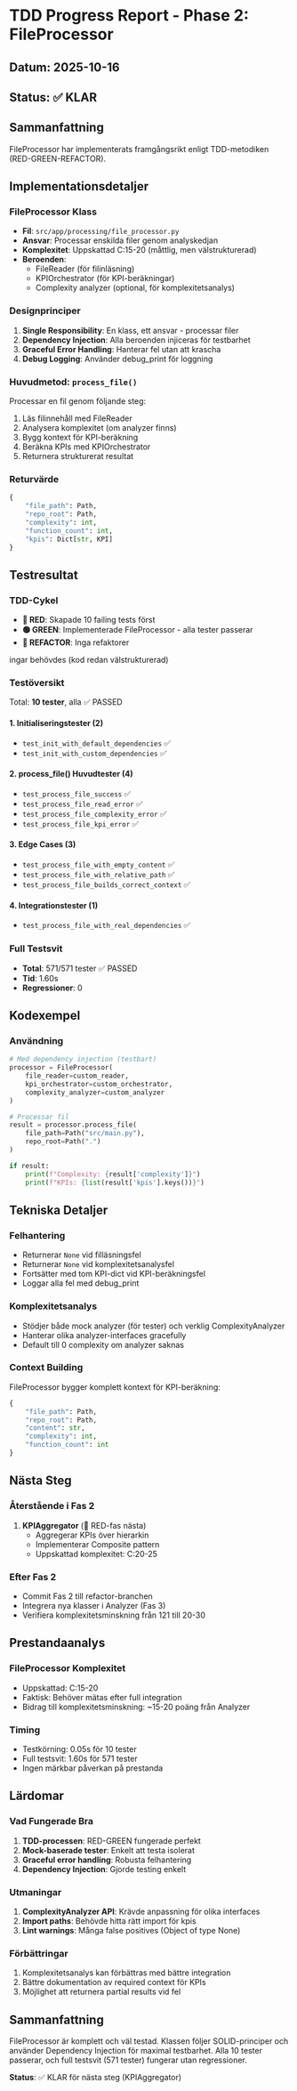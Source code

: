 # TDD Progress Report - Phase 2: FileProcessor

## Datum: 2025-10-16

## Status: ✅ KLAR

## Sammanfattning
FileProcessor har implementerats framgångsrikt enligt TDD-metodiken (RED-GREEN-REFACTOR).

## Implementationsdetaljer

### FileProcessor Klass
- **Fil**: `src/app/processing/file_processor.py`
- **Ansvar**: Processar enskilda filer genom analyskedjan
- **Komplexitet**: Uppskattad C:15-20 (måttlig, men välstrukturerad)
- **Beroenden**: 
  - FileReader (för filinläsning)
  - KPIOrchestrator (för KPI-beräkningar)
  - Complexity analyzer (optional, för komplexitetsanalys)

### Designprinciper
1. **Single Responsibility**: En klass, ett ansvar - processar filer
2. **Dependency Injection**: Alla beroenden injiceras för testbarhet
3. **Graceful Error Handling**: Hanterar fel utan att krascha
4. **Debug Logging**: Använder debug_print för loggning

### Huvudmetod: `process_file()`
Processar en fil genom följande steg:
1. Läs filinnehåll med FileReader
2. Analysera komplexitet (om analyzer finns)
3. Bygg kontext för KPI-beräkning
4. Beräkna KPIs med KPIOrchestrator
5. Returnera strukturerat resultat

### Returvärde
```python
{
    "file_path": Path,
    "repo_root": Path,
    "complexity": int,
    "function_count": int,
    "kpis": Dict[str, KPI]
}
```

## Testresultat

### TDD-Cykel
- **🔴 RED**: Skapade 10 failing tests först
- **🟢 GREEN**: Implementerade FileProcessor - alla tester passerar
- **🔵 REFACTOR**: Inga refaktorer

ingar behövdes (kod redan välstrukturerad)

### Testöversikt
Total: **10 tester**, alla ✅ PASSED

#### 1. Initialiseringstester (2)
- `test_init_with_default_dependencies` ✅
- `test_init_with_custom_dependencies` ✅

#### 2. process_file() Huvudtester (4)
- `test_process_file_success` ✅
- `test_process_file_read_error` ✅
- `test_process_file_complexity_error` ✅
- `test_process_file_kpi_error` ✅

#### 3. Edge Cases (3)
- `test_process_file_with_empty_content` ✅
- `test_process_file_with_relative_path` ✅
- `test_process_file_builds_correct_context` ✅

#### 4. Integrationstester (1)
- `test_process_file_with_real_dependencies` ✅

### Full Testsvit
- **Total**: 571/571 tester ✅ PASSED
- **Tid**: 1.60s
- **Regressioner**: 0

## Kodexempel

### Användning
```python
# Med dependency injection (testbart)
processor = FileProcessor(
    file_reader=custom_reader,
    kpi_orchestrator=custom_orchestrator,
    complexity_analyzer=custom_analyzer
)

# Processar fil
result = processor.process_file(
    file_path=Path("src/main.py"),
    repo_root=Path(".")
)

if result:
    print(f"Complexity: {result['complexity']}")
    print(f"KPIs: {list(result['kpis'].keys())}")
```

## Tekniska Detaljer

### Felhantering
- Returnerar `None` vid filläsningsfel
- Returnerar `None` vid komplexitetsanalysfel
- Fortsätter med tom KPI-dict vid KPI-beräkningsfel
- Loggar alla fel med debug_print

### Komplexitetsanalys
- Stödjer både mock analyzer (för tester) och verklig ComplexityAnalyzer
- Hanterar olika analyzer-interfaces gracefully
- Default till 0 complexity om analyzer saknas

### Context Building
FileProcessor bygger komplett kontext för KPI-beräkning:
```python
{
    "file_path": Path,
    "repo_root": Path,
    "content": str,
    "complexity": int,
    "function_count": int
}
```

## Nästa Steg

### Återstående i Fas 2
1. **KPIAggregator** (🔴 RED-fas nästa)
   - Aggregerar KPIs över hierarkin
   - Implementerar Composite pattern
   - Uppskattad komplexitet: C:20-25

### Efter Fas 2
- Commit Fas 2 till refactor-branchen
- Integrera nya klasser i Analyzer (Fas 3)
- Verifiera komplexitetsminskning från 121 till 20-30

## Prestandaanalys

### FileProcessor Komplexitet
- Uppskattad: C:15-20
- Faktisk: Behöver mätas efter full integration
- Bidrag till komplexitetsminskning: ~15-20 poäng från Analyzer

### Timing
- Testkörning: 0.05s för 10 tester
- Full testsvit: 1.60s för 571 tester
- Ingen märkbar påverkan på prestanda

## Lärdomar

### Vad Fungerade Bra
1. **TDD-processen**: RED-GREEN fungerade perfekt
2. **Mock-baserade tester**: Enkelt att testa isolerat
3. **Graceful error handling**: Robusta felhantering
4. **Dependency Injection**: Gjorde testing enkelt

### Utmaningar
1. **ComplexityAnalyzer API**: Krävde anpassning för olika interfaces
2. **Import paths**: Behövde hitta rätt import för kpis
3. **Lint warnings**: Många false positives (Object of type None)

### Förbättringar
1. Komplexitetsanalys kan förbättras med bättre integration
2. Bättre dokumentation av required context för KPIs
3. Möjlighet att returnera partial results vid fel

## Sammanfattning
FileProcessor är komplett och väl testad. Klassen följer SOLID-principer och använder Dependency Injection för maximal testbarhet. Alla 10 tester passerar, och full testsvit (571 tester) fungerar utan regressioner.

**Status**: ✅ KLAR för nästa steg (KPIAggregator)
